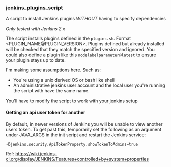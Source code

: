 ### jenkins_plugins_script
A script to install Jenkins plugins _WITHOUT_ having to specify dependencies

_Only tested with Jenkins 2.x_

The script installs plugins defined in the `plugins.sh`.  Format <PLUGIN_NAME@PLUGIN_VERSION>. Plugins defined but already installed will be checked that they match the specified version and ignored.
You could also define a plugin like this `nodelabelparameter@latest` to ensure your plugin stays up to date.

I'm making some assumptions here. Such as:

* You're using a unix derived OS or bash like shell
* An administrative jenkins user account and the local user you're running the script with 
have the same name.

You'll have to modify the script to work with your jenkins setup

#### Getting an api user token for another

By default, in newer versions of Jenkins you will be unable to view another
users token. To get past this, temporarily set the following as an argument under
JAVA_ARGS in the init script and restart the Jenkins service:
```Bash
-Djenkins.security.ApiTokenProperty.showTokenToAdmins=true
```
Ref: https://wiki.jenkins-ci.org/display/JENKINS/Features+controlled+by+system+properties
